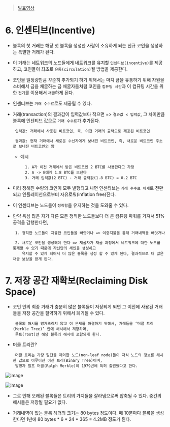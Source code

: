 > [발표영상](https://youtu.be/hrHmQfKBdQw)

# 6. 인센티브(Incentive)

* 블록의 첫 거래는 해당 첫 블록을 생성한 사람이 소유하게 되는 신규 코인을 생성하는 특별한 거래가 된다. 

* 이 거래는 네트워크의 노드들에게 네트워크를 유지할 ```인센티브(incentive)```를 제공하고, 코인들이 최초로 ```유통(circulation)```될 방법을 제공한다.

* 코인을 일정량만큼 꾸준히 추가되기 하기 위해서는 마치 금을 유통하기 위해 자원을 소비해서 금을 채굴하는 금 채굴자들처럼 코인을 ```컴퓨팅 시간```과 이 컴퓨팅 시간을 위한 ```전기```를 이용해서 ```채굴```하게 된다.

* 인센티브는 ```거래 수수료```로도 제공될 수 있다. 

* 거래(transaction)의 결과값이 입력값보다 작으면 => ```결과값 < 입력값```, 그 차이만큼 블록에 인센티브 값으로 ```거래 수수료```가 추가된다.

       입력값: 거래에서 사용된 비트코인, 즉, 이전 거래의 출력으로 제공된 비트코인

       결과값: 현재 거래에서 새로운 수신자에게 보내진 비트코인, 즉, 새로운 비트코인 주소로 보내진 비트코인의 양

  * 예시

          1. A가 이전 거래에서 받은 비트코인 2 BTC를 사용한다고 가정
          2. A -> B에게 1.8 BTC를 보낸다
          3. 거래 입력값(2 BTC) - 거래 출력값(1.8 BTC) = 0.2 BTC

* 미리 정해진 수량의 코인이 모두 발행되고 나면 인센티브는 ```거래 수수료 체제```로 전환되고 
인플레이션으로부터 자유로워(inflation free)진다.

* 이 인센티브는 노드들이 ```정직함```을 유지하는 것을 도와줄 수 있다. 

* 만약 욕심 많은 자가 다른 모든 정직한 노드들보다 더 큰 컴퓨팅 파워를 가져서 51% 공격을 감행한다면,
  
       1. 정직한 노드들이 지불한 코인들을 빼앗거나 => 이중지불을 통해 거래내역을 빼앗거나
  
       2. 새로운 코인을 생성해야 한다 => 채굴자가 채굴 과정에서 네트워크에 대한 노드를 통제할 수 있기 때문에 자신만의 체인을 생성하고
          유지할 수 있게 되어서 더 많은 블록을 생성 할 수 있게 된다, 결과적으로 더 많은 채굴 보상을 받게 된다.


# 7. 저장 공간 재확보(Reclaiming Disk Space)

* 코인 안의 최종 거래가 충분히 많은 블록들이 저장되게 되면 그 이전에 사용된 거래들을 저장 공간을 절약하기 위해서 폐기될 수 있다.

       블록의 해시를 망가뜨리지 않고 이 문제를 해결하기 위해서, 거래들을 ‘머클 트리(Merkle Tree)’ 안에 해시해서 저장하며,
       루트(root)만 해당 블록의 해시에 포함되게 한다.

* 머클 트리란?
  
       머클 트리는 가장 말단을 제외한 노드(non-leaf node)들이 자식 노드의 정보를 해시한 값으로 이루어진 이진 트리(Binary Tree)이며,
       발명자 랄프 머클(Ralph Merkle)이 1979년에 특허 출원했다고 한다.
  
![image](https://github.com/5juman/we/assets/138484641/5576cac9-5c26-401d-90fd-6a5c5edaf541)

![image](https://github.com/5juman/we/assets/138484641/35b7fe1b-28a6-4f07-abbc-17d46e0b8ab6)

* 그로 인해 오래된 블록들은 트리의 가지들을 잘라냄으로써 압축될 수 있다. 중간의 해시들은 저장될 필요가 없다.

* 거래내역이 없는 블록 헤더의 크기는 80 bytes 정도이다. 매 10분마다 블록을 생성한다면 
1년에 80 bytes * 6 * 24 * 365 = 4.2MB 정도가 된다.
